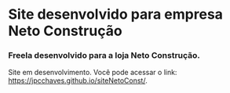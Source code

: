 # Site desenvolvido para empresa Neto Construção

### Freela desenvolvido para a loja Neto Construção.

Site em desenvolvimento. Você pode acessar o link: https://jpcchaves.github.io/siteNetoConst/.
